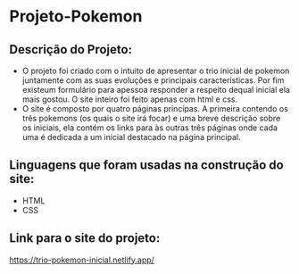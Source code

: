 # Projeto-Pokemon
## Descrição do Projeto:
- O projeto foi criado com o intuito de apresentar o trio inicial de pokemon juntamente com as suas evoluções e principais características. Por fim existeum formulário para apessoa responder a respeito dequal inicial ela mais gostou. O site inteiro foi feito apenas com html e css.
- O site é composto por quatro páginas principas. A primeira contendo os três pokemons (os quais o site irá focar) e uma breve descrição sobre os iniciais, ela contém os links para às outras três páginas onde cada uma é dedicada a um inicial destacado na página principal.
## Linguagens que foram usadas na construção do site:
- HTML
- CSS
## Link para o site do projeto:
https://trio-pokemon-inicial.netlify.app/
